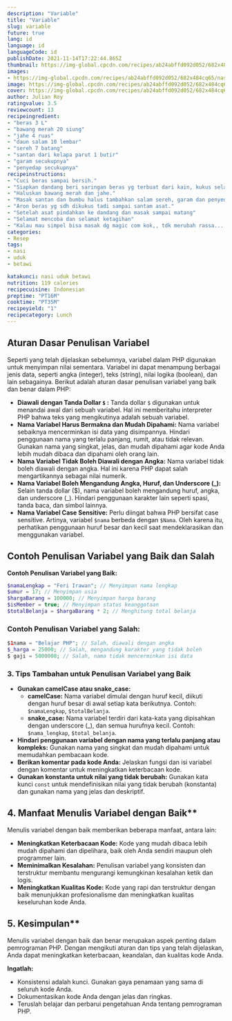 ```yaml
---
description: "Variable"
title: "Variable"
slug: variable
future: true
lang: id
language: id
languageCode: id
publishDate: 2021-11-14T17:22:44.865Z 
thumbnail: https://img-global.cpcdn.com/recipes/ab24abffd092d052/682x484cq65/nasi-uduk-betawi-aseli-foto-resep-utama.webp
images:
- https://img-global.cpcdn.com/recipes/ab24abffd092d052/682x484cq65/nasi-uduk-betawi-aseli-foto-resep-utama.webp
image: https://img-global.cpcdn.com/recipes/ab24abffd092d052/682x484cq65/nasi-uduk-betawi-aseli-foto-resep-utama.webp
cover: https://img-global.cpcdn.com/recipes/ab24abffd092d052/682x484cq65/nasi-uduk-betawi-aseli-foto-resep-utama.webp
author: Julian Roy
ratingvalue: 3.5
reviewcount: 13
recipeingredient:
- "beras 3 L"
- "bawang merah 20 siung"
- "jahe 4 ruas"
- "daun salam 10 lembar"
- "sereh 7 batang"
- "santan dari kelapa parut 1 butir"
- "garam secukupnya"
- "penyedap secukupnya"
recipeinstructions:
- "Cuci beras sampai bersih."
- "Siapkan dandang beri saringan beras yg terbuat dari kain, kukus selama 20 mnt"
- "Haluskan bawang merah dan jahe."
- "Masak santan dan bumbu halus tambahkan salam sereh, garam dan penyedap sampai mendidih"
- "Aron beras yg sdh dikukus tadi sampai santam asat."
- "Setelah asat pindahkan ke dandang dan masak sampai matang"
- "Selamat mencoba dan selamat ketagihan"
- "Kalau mau simpel bisa masak dg magic com kok,, tdk merubah rassa..... 😆😀"
categories:
- Resep
tags:
- nasi
- uduk
- betawi

katakunci: nasi uduk betawi 
nutrition: 119 calories
recipecuisine: Indonesian
preptime: "PT16M"
cooktime: "PT35M"
recipeyield: "1"
recipecategory: Lunch
---
```

## Aturan Dasar Penulisan Variabel

Seperti yang telah dijelaskan sebelumnya, variabel dalam PHP digunakan untuk menyimpan nilai sementara. Variabel ini dapat menampung berbagai jenis data, seperti angka (integer), teks (string), nilai logika (boolean), dan lain sebagainya. Berikut adalah aturan dasar penulisan variabel yang baik dan benar dalam PHP:

* **Diawali dengan Tanda Dollar `$` :** Tanda dollar `$` digunakan untuk menandai awal dari sebuah variabel. Hal ini memberitahu interpreter PHP bahwa teks yang mengikutinya adalah sebuah variabel.
* **Nama Variabel Harus Bermakna dan Mudah Dipahami:** Nama variabel sebaiknya mencerminkan isi data yang disimpannya. Hindari penggunaan nama yang terlalu panjang, rumit, atau tidak relevan. Gunakan nama yang singkat, jelas, dan mudah dipahami agar kode Anda lebih mudah dibaca dan dipahami oleh orang lain.
* **Nama Variabel Tidak Boleh Diawali dengan Angka:** Nama variabel tidak boleh diawali dengan angka. Hal ini karena PHP dapat salah mengartikannya sebagai nilai numerik. 
* **Nama Variabel Boleh Mengandung Angka, Huruf, dan Underscore (_):** Selain tanda dollar ($), nama variabel boleh mengandung huruf, angka, dan underscore (_). Hindari penggunaan karakter lain seperti spasi, tanda baca, dan simbol lainnya.
* **Nama Variabel Case Sensitive:** Perlu diingat bahwa PHP bersifat case sensitive. Artinya, variabel `$nama` berbeda dengan `$Nama`. Oleh karena itu, perhatikan penggunaan huruf besar dan kecil saat mendeklarasikan dan menggunakan variabel.

## Contoh Penulisan Variabel yang Baik dan Salah

**Contoh Penulisan Variabel yang Baik:**

```php
$namaLengkap = "Feri Irawan"; // Menyimpan nama lengkap
$umur = 17; // Menyimpan usia
$hargaBarang = 100000; // Menyimpan harga barang
$isMember = true; // Menyimpan status keanggotaan
$totalBelanja = $hargaBarang * 2; // Menghitung total belanja
```

### **Contoh Penulisan Variabel yang Salah:**

```php
$1nama = "Belajar PHP"; // Salah, diawali dengan angka
$_harga = 25000; // Salah, mengandung karakter yang tidak boleh
$ gaji = 5000000; // Salah, nama tidak mencerminkan isi data
```

### **3. Tips Tambahan untuk Penulisan Variabel yang Baik**

* **Gunakan camelCase atau snake_case:** 
    * **camelCase:** Nama variabel dimulai dengan huruf kecil, diikuti dengan huruf besar di awal setiap kata berikutnya. Contoh: `$namaLengkap`, `$totalBelanja`.
    * **snake_case:** Nama variabel terdiri dari kata-kata yang dipisahkan dengan underscore (_), dan semua hurufnya kecil. Contoh: `$nama_lengkap`, `$total_belanja`.
* **Hindari penggunaan variabel dengan nama yang terlalu panjang atau kompleks:** Gunakan nama yang singkat dan mudah dipahami untuk memudahkan pembacaan kode.
* **Berikan komentar pada kode Anda:** Jelaskan fungsi dan isi variabel dengan komentar untuk meningkatkan keterbacaan kode.
* **Gunakan konstanta untuk nilai yang tidak berubah:** Gunakan kata kunci `const` untuk mendefinisikan nilai yang tidak berubah (konstanta) dan gunakan nama yang jelas dan deskriptif.

## 4. Manfaat Menulis Variabel dengan Baik**

Menulis variabel dengan baik memberikan beberapa manfaat, antara lain:

* **Meningkatkan Keterbacaan Kode:** Kode yang mudah dibaca lebih mudah dipahami dan dipelihara, baik oleh Anda sendiri maupun oleh programmer lain.
* **Meminimalkan Kesalahan:** Penulisan variabel yang konsisten dan terstruktur membantu mengurangi kemungkinan kesalahan ketik dan logis.
* **Meningkatkan Kualitas Kode:** Kode yang rapi dan terstruktur dengan baik menunjukkan profesionalisme dan meningkatkan kualitas keseluruhan kode Anda.

## 5. Kesimpulan**

Menulis variabel dengan baik dan benar merupakan aspek penting dalam pemrograman PHP. Dengan mengikuti aturan dan tips yang telah dijelaskan, Anda dapat meningkatkan keterbacaan, keandalan, dan kualitas kode Anda. 

**Ingatlah:** 
* Konsistensi adalah kunci. Gunakan gaya penamaan yang sama di seluruh kode Anda.
* Dokumentasikan kode Anda dengan jelas dan ringkas.
* Teruslah belajar dan perbarui pengetahuan Anda tentang pemrograman PHP.